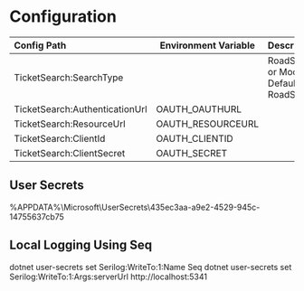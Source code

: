 ﻿
# Configuration

| Config Path | Environment Variable | Description |
|:---| --- |--- |
| TicketSearch:SearchType | | RoadSafety or Mock. Defaults to RoadSafety |
| TicketSearch:AuthenticationUrl | OAUTH_OAUTHURL | |
| TicketSearch:ResourceUrl | OAUTH_RESOURCEURL | |
| TicketSearch:ClientId | OAUTH_CLIENTID | |
| TicketSearch:ClientSecret | OAUTH_SECRET | |


## User Secrets 
%APPDATA%\Microsoft\UserSecrets\435ec3aa-a9e2-4529-945c-14755637cb75

## Local Logging Using Seq

dotnet user-secrets set Serilog:WriteTo:1:Name Seq
dotnet user-secrets set Serilog:WriteTo:1:Args:serverUrl http://localhost:5341
